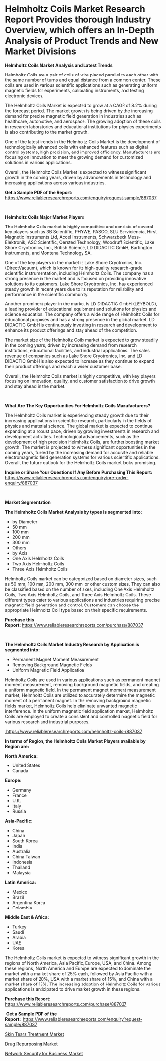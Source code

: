 <p><h1>Helmholtz Coils Market Research Report Provides thorough Industry Overview, which offers an In-Depth Analysis of Product Trends and New Market Divisions</h1></p><p><strong>Helmholtz Coils Market Analysis and Latest Trends</strong></p>
<p><p>Helmholtz Coils are a pair of coils of wire placed parallel to each other with the same number of turns and equal distance from a common center. These coils are used in various scientific applications such as generating uniform magnetic fields for experiments, calibrating instruments, and testing electronic devices.</p><p>The Helmholtz Coils Market is expected to grow at a CAGR of 8.2% during the forecast period. The market growth is being driven by the increasing demand for precise magnetic field generation in industries such as healthcare, automotive, and aerospace. The growing adoption of these coils in research laboratories and educational institutions for physics experiments is also contributing to the market growth.</p><p>One of the latest trends in the Helmholtz Coils Market is the development of technologically advanced coils with enhanced features such as digital control systems, high precision, and improved efficiency. Manufacturers are focusing on innovation to meet the growing demand for customized solutions in various applications.</p><p>Overall, the Helmholtz Coils Market is expected to witness significant growth in the coming years, driven by advancements in technology and increasing applications across various industries.</p></p>
<p><strong>Get a Sample PDF of the Report:&nbsp;</strong> <a href="https://www.reliableresearchreports.com/enquiry/request-sample/887037">https://www.reliableresearchreports.com/enquiry/request-sample/887037</a></p>
<p>&nbsp;</p>
<p><strong>Helmholtz Coils Major Market Players</strong></p>
<p><p>The Helmholtz Coils market is highly competitive and consists of several key players such as 3B Scientific, PHYWE, PASCO, SLU Serviciencia, Hirst Magnetic Instruments Ltd, Accel Instruments, Schwarzbeck Mess-Elektronik, ASC Scientific, Oersted Technology, Woodruff Scientific, Lake Shore Cryotronics, Inc., British Science, LD DIDACTIC GmbH, Bartington Instruments, and Montena Technology SA.</p><p>One of the key players in the market is Lake Shore Cryotronics, Inc. (DirectVacuum), which is known for its high-quality research-grade scientific instrumentation, including Helmholtz Coils. The company has a strong presence in the market and is focused on providing innovative solutions to its customers. Lake Shore Cryotronics, Inc. has experienced steady growth in recent years due to its reputation for reliability and performance in the scientific community.</p><p>Another prominent player in the market is LD DIDACTIC GmbH (LEYBOLD), a leading provider of educational equipment and solutions for physics and science education. The company offers a wide range of Helmholtz Coils for educational purposes and has a strong presence in the global market. LD DIDACTIC GmbH is continuously investing in research and development to enhance its product offerings and stay ahead of the competition.</p><p>The market size of the Helmholtz Coils market is expected to grow steadily in the coming years, driven by increasing demand from research institutions, educational facilities, and industrial applications. The sales revenue of companies such as Lake Shore Cryotronics, Inc. and LD DIDACTIC GmbH is also expected to increase as they continue to expand their product offerings and reach a wider customer base.</p><p>Overall, the Helmholtz Coils market is highly competitive, with key players focusing on innovation, quality, and customer satisfaction to drive growth and stay ahead in the market.</p></p>
<p>&nbsp;</p>
<p><strong>What Are The Key Opportunities For Helmholtz Coils Manufacturers?</strong></p>
<p><p>The Helmholtz Coils market is experiencing steady growth due to their increasing applications in scientific research, particularly in the fields of physics and material science. The global market is expected to continue expanding at a robust pace, driven by growing investments in research and development activities. Technological advancements, such as the development of high precision Helmholtz Coils, are further boosting market growth. The market is projected to witness significant opportunities in the coming years, fueled by the increasing demand for accurate and reliable electromagnetic field generation systems for various scientific applications. Overall, the future outlook for the Helmholtz Coils market looks promising.</p></p>
<p><strong>Inquire or Share Your Questions If Any Before Purchasing This Report:</strong> <a href="https://www.reliableresearchreports.com/enquiry/pre-order-enquiry/887037">https://www.reliableresearchreports.com/enquiry/pre-order-enquiry/887037</a></p>
<p>&nbsp;</p>
<p><strong>Market Segmentation</strong></p>
<p><strong>The Helmholtz Coils Market Analysis by types is segmented into:</strong></p>
<p><ul><li>by Diameter</li><li>50 mm</li><li>100 mm</li><li>200 mm</li><li>300 mm</li><li>Others</li><li>by Axis</li><li>One Axis Helmholtz Coils</li><li>Two Axis Helmholtz Coils</li><li>Three Axis Helmholtz Coils</li></ul></p>
<p><p>Helmholtz Coils market can be categorized based on diameter sizes, such as 50 mm, 100 mm, 200 mm, 300 mm, or other custom sizes. They can also be classified based on the number of axes, including One Axis Helmholtz Coils, Two Axis Helmholtz Coils, and Three Axis Helmholtz Coils. These different types cater to various applications and industries requiring precise magnetic field generation and control. Customers can choose the appropriate Helmholtz Coil type based on their specific requirements.</p></p>
<p><strong>Purchase this Report:&nbsp;</strong><a href="https://www.reliableresearchreports.com/purchase/887037">https://www.reliableresearchreports.com/purchase/887037</a></p>
<p>&nbsp;</p>
<p><strong>The Helmholtz Coils Market Industry Research by Application is segmented into:</strong></p>
<p><ul><li>Permanent Magnet Moment Measurement</li><li>Removing Background Magnetic Fields</li><li>Uniform Magnetic Field Application</li></ul></p>
<p><p>Helmholtz Coils are used in various applications such as permanent magnet moment measurement, removing background magnetic fields, and creating a uniform magnetic field. In the permanent magnet moment measurement market, Helmholtz Coils are utilized to accurately determine the magnetic moment of a permanent magnet. In the removing background magnetic fields market, Helmholtz Coils help eliminate unwanted magnetic interference. In the uniform magnetic field application market, Helmholtz Coils are employed to create a consistent and controlled magnetic field for various research and industrial purposes.</p></p>
<p><a href="https://www.reliableresearchreports.com/helmholtz-coils-r887037">&nbsp;https://www.reliableresearchreports.com/helmholtz-coils-r887037</a></p>
<p><strong>In terms of Region, the Helmholtz Coils Market Players available by Region are:</strong></p>
<p>
    <p> <strong> North America: </strong>
        <ul>
            <li>United States</li>
            <li>Canada</li>
        </ul>
        </p> 
    <p> <strong> Europe: </strong>
        <ul>
            <li>Germany</li>
            <li>France</li>
            <li>U.K.</li>
            <li>Italy</li>
            <li>Russia</li>
        </ul>
        </p> 
    <p> <strong> Asia-Pacific: </strong>
        <ul>
            <li>China</li>
            <li>Japan</li>
            <li>South Korea</li>
            <li>India</li>
            <li>Australia</li>
            <li>China Taiwan</li>
            <li>Indonesia</li>
            <li>Thailand</li>
            <li>Malaysia</li>
        </ul>
        </p> 
    <p> <strong> Latin America: </strong>
        <ul>
            <li>Mexico</li>
            <li>Brazil</li>
            <li>Argentina Korea</li>
            <li>Colombia</li>
        </ul>
        </p> 
    <p> <strong> Middle East & Africa: </strong>
        <ul>
            <li>Turkey</li>
            <li>Saudi</li>
            <li>Arabia</li>
            <li>UAE</li>
            <li>Korea</li>
        </ul>
    </p>
    </p>
<p><p>The Helmholtz Coils market is expected to witness significant growth in the regions of North America, Asia Pacific, Europe, USA, and China. Among these regions, North America and Europe are expected to dominate the market with a market share of 25% each, followed by Asia Pacific with a market share of 20%, USA with a market share of 15%, and China with a market share of 15%. The increasing adoption of Helmholtz Coils for various applications is anticipated to drive market growth in these regions.</p></p>
<p><strong>Purchase this Report: </strong><a href="https://www.reliableresearchreports.com/purchase/887037">https://www.reliableresearchreports.com/purchase/887037</a></p>
<p>&nbsp;<strong>Get a Sample PDF of the Report:&nbsp;&nbsp;</strong><a href="https://www.reliableresearchreports.com/enquiry/request-sample/887037">https://www.reliableresearchreports.com/enquiry/request-sample/887037</a></p>
<p><strong></strong></p>
<p><p><a href="https://www.linkedin.com/pulse/skin-tears-treatment-market-size-reveals-best-marketing-channels-rsiwc?trackingId=6cPs1TXOpB18YCfiPPKwMQ%3D%3D">Skin Tears Treatment Market</a></p><p><a href="https://www.linkedin.com/pulse/drug-repurposing-market-size-reveals-best-marketing-channels-xeinf?trackingId=KNycllkDouG1AWApIX6Pgw%3D%3D">Drug Repurposing Market</a></p><p><a href="https://www.linkedin.com/pulse/network-security-business-market-size-cagr-trends-2024-2030-gzbrc?trackingId=gSzepTCqPKP5C9YSQaIuow%3D%3D">Network Security for Business Market</a></p></p>